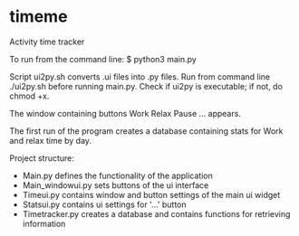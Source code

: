 # timeme
Activity time tracker

To run from the command line: $ python3 main.py

Script ui2py.sh converts .ui files into .py files.
Run from command line ./ui2py.sh before running main.py.
Check if ui2py is executable; if not, do chmod +x.

The window containing buttons Work Relax Pause ... appears.

The first run of the program creates a database containing stats for Work and relax time by day.


Project structure:
- Main.py defines the functionality of the application
- Main_windowui.py sets buttons of the ui interface 
- Timeui.py contains window and button settings of the main ui widget
- Statsui.py contains ui settings for '...' button
- Timetracker.py creates a database and contains functions for retrieving information





